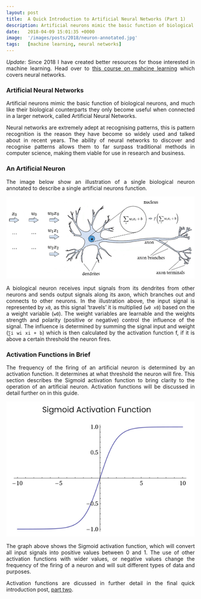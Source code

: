 ```yaml
---
layout: post
title:  A Quick Introduction to Artificial Neural Networks (Part 1)
description: Artificial neurons mimic the basic function of biological neurons, and much like their biological counterparts they only become useful when connected in a larger network, called Artificial Neural Networks...
date:   2018-04-09 15:01:35 +0000
image:  '/images/posts/2018/neuron-annotated.jpg'
tags:   [machine learning, neural networks]
---
```


<style>p { text-align: justify; }</style>

*Update*: Since 2018 I have created better resources for those interested in machine learning. Head over to <a href="https://security.kiwi">this course on mahcine learning</a> which covers neural networks.

### Artificial Neural Networks
Artificial neurons mimic the basic function of biological neurons, and much like their biological counterparts they only become useful when connected in a larger network, called Artificial Neural Networks. 

Neural networks are extremely adept at recognising patterns, this is pattern recognition is the reason they have become so widely used and talked about in recent years. The ability of neural networks to discover and recognise patterns allows them to far surpass traditional methods in computer science, making them viable for use in research and business.

### An Artificial Neuron
The image below show an illustration of a single biological neuron annotated to describe a single artificial neurons function.

![](/images/posts/2018/neuron-annotated.jpg)

A biological neuron receives input signals from its dendrites from other neurons and sends output signals along its axon, which branches out and connects to other neurons. In the illustration above, the input signal is represented by `x0`, as this signal ‘travels’ it is multiplied (`w0 x0`) based on the a weight variable (`w0`). The weight variables are learnable and the weights strength and polarity (positive or negative) control the influence of the signal. The influence is determined by summing the signal input and weight (`∑i wi xi + b`) which is then calculated by the activation function f, if it is above a certain threshold the neuron fires.

### Activation Functions in Brief
The frequency of the firing of an artificial neuron is determined by an activation function. It determines at what threshold the neuron will fire. This section describes the Sigmoid activation function to bring clarity to the operation of an artificial neuron. Activation functions will be discussed in detail further on in this guide.

![](/images/posts/2018/sigmoidexample.jpg)

The graph above shows the Sigmoid activation function, which will convert all input signals into positive values between 0 and 1. The use of other activation functions with wider values, or negative values change the frequency of the firing of a neuron and will suit different types of data and purposes.

Activation functions are dicussed in further detail in the final quick introduction post, [part two](/a-quick-introduction-to-artificial-neural-networks-part-2).
